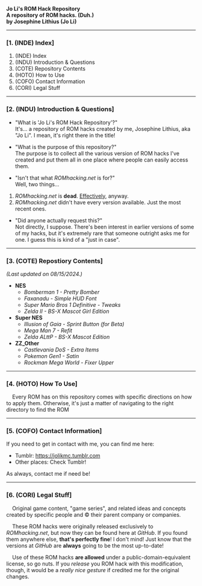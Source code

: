 **Jo Li's ROM Hack Repository**<br>
**A repository of ROM hacks. (Duh.)**<br>
**by Josephine Lithius (Jo Li)**

----

### [1. (INDE) Index]

 1. (INDE) Index 
 2. (INDU) Introduction & Questions 
 3. (COTE) Repository Contents
 4. (HOTO) How to Use 
 5. (COFO) Contact Information 
 6. (CORI) Legal Stuff 

---

### [2. (INDU) Introduction & Questions]

- "What is 'Jo Li's ROM Hack Repository'?"<br>
It's… a repository of ROM hacks created by me, Josephine Lithius, aka "Jo Li". I mean, it's right there in the title!  

- "What is the purpose of this repository?"<br>
The purpose is to collect all the various version of ROM hacks I've created and put them all in one place where people can easily access them.

- "Isn't that what *ROMhacking.net* is for?"<br>
Well, two things…

1. *ROMhacking.net* is **dead**.  [Effectively](https://www.romhacking.net/forum/index.php?topic=39405.0), anyway.
2. *ROMhacking.net* didn't have every version available.  Just the most recent ones.

- "Did anyone actually request this?"<br>
Not directly, I suppose.  There's been interest in earlier versions of some of my hacks, but it's extremely rare that someone outright asks me for one. I guess this is kind of a "just in case".

---

### [3. (COTE) Repostiory Contents]

*(Last updated on 08/15/2024.)*

  - **NES**
    - *Bomberman 1 - Pretty Bomber*
    - *Faxanadu - Simple HUD Font*
    - *Super Mario Bros 1 Definitive - Tweaks*
    - *Zelda II - BS-X Mascot Girl Edition*
  - **Super NES**
    - *Illusion of Gaia - Sprint Button (for Beta)*
    - *Mega Man 7 - Refit*
    - *Zelda ALttP - BS-X Mascot Edition*
  - **ZZ_Other**
    - *Castlevania DoS - Extra Items*
    - *Pokemon Gen1 - Satin*
    - *Rockman Mega World - Fixer Upper*
---

### [4. (HOTO) How To Use]

    Every ROM has on this repository comes with specific directions on how to apply them.  Otherwise, it's just a matter of navigating to the right directory to find the ROM 

---

### [5. (COFO) Contact Information]

If you need to get in contact with me, you can find me here:
  - Tumblr: https://jolikmc.tumblr.com
  - Other places: Check Tumblr!

As always, contact me if need be!

---

### [6. (CORI) Legal Stuff]

    Original game content, "game series", and related ideas and concepts created by specific people and © their parent company or companies.

    These ROM hacks were originally released exclusively to *ROMhacking.net*, but now they can be found here at *GitHub*.  If you found them anywhere else, **that's perfectly fine**!  I don't mind!  Just know that the versions at *GitHub* are **always** going to be the most up-to-date!
  
    Use of these ROM hacks **are allowed** under a public-domain-equivalent license, so go nuts.  If you *release* you ROM hack with this modification, though, it would be a *really nice gesture* if credited me for the original changes.
